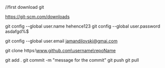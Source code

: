 
//first download git

https://git-scm.com/downloads

  git config --global user.name hehence123
  git config --global user.password asdafgd%$

  git config --global user.email jamandilovski@gmai.com

  git clone https:\\www.github.com\username\repoName

  git add .
  git commit -m "message for the commit"
  git push
  git pull
